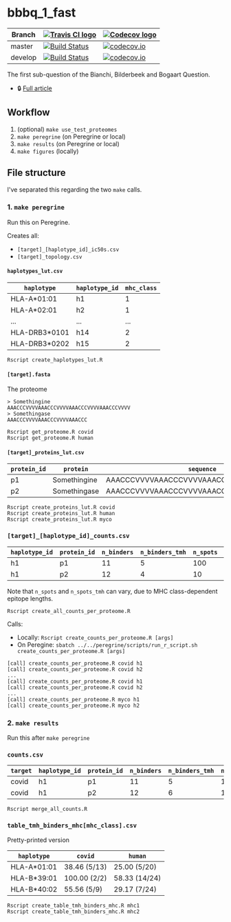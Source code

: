 # bbbq_1_fast

Branch |[![Travis CI logo](pics/TravisCI.png)](https://travis-ci.org)                                                                             |[![Codecov logo](pics/Codecov.png)](https://www.codecov.io)
-------|------------------------------------------------------------------------------------------------------------------------------------------|------------------------------------------------------------------------------------------------------------------------------------------------------------------------
master |[![Build Status](https://travis-ci.org/richelbilderbeek/bbbq_1_fast.svg?branch=master)](https://travis-ci.org/richelbilderbeek/bbbq_1_fast) |[![codecov.io](https://codecov.io/github/richelbilderbeek/bbbq_1_fast/coverage.svg?branch=master)](https://codecov.io/github/richelbilderbeek/bbbq_1_fast/branch/master)
develop|[![Build Status](https://travis-ci.org/richelbilderbeek/bbbq_1_fast.svg?branch=develop)](https://travis-ci.org/richelbilderbeek/bbbq_1_fast)|[![codecov.io](https://codecov.io/github/richelbilderbeek/bbbq_1_fast/coverage.svg?branch=develop)](https://codecov.io/github/richelbilderbeek/bbbq_1_fast/branch/develop)

The first sub-question of the Bianchi, Bilderbeek and Bogaart Question.

 * :lock: [Full article](https://github.com/richelbilderbeek/bbbq_article)

## Workflow

  1. (optional) `make use_test_proteomes`
  2. `make peregrine` (on Peregrine or local)
  3. `make results` (on Peregrine or local)
  4. `make figures` (locally)

## File structure

I've separated this regarding the two `make` calls.


### 1. `make peregrine`

Run this on Peregrine.

Creates all:

 * `[target]_[haplotype_id]_ic50s.csv`
 * `[target]_topology.csv`

#### `haplotypes_lut.csv`

`haplotype`  |`haplotype_id`|`mhc_class`
-------------|--------------|-----------
HLA-A*01:01  |h1            |1
HLA-A*02:01  |h2            |1
...          |...           |...
HLA-DRB3*0101|h14           |2
HLA-DRB3*0202|h15           |2

```
Rscript create_haplotypes_lut.R
```

#### `[target].fasta`

The proteome

```
> Somethingine
AAACCCVVVVAAACCCVVVVAAACCCVVVVAAACCCVVVV
> Somethingase
AAACCCVVVVAAACCCVVVVAAACCC
```

```
Rscript get_proteome.R covid
Rscript get_proteome.R human
```

#### `[target]_proteins_lut.csv`

`protein_id`|`protein`     |`sequence`
------------|--------------|----------------------------------------
p1          |Somethingine  |AAACCCVVVVAAACCCVVVVAAACCCVVVVAAACCCVVVV
p2          |Somethingase  |AAACCCVVVVAAACCCVVVVAAACCC

```
Rscript create_proteins_lut.R covid
Rscript create_proteins_lut.R human
Rscript create_proteins_lut.R myco
```


### `[target]_[haplotype_id]_counts.csv`

`haplotype_id`|`protein_id`|`n_binders`|`n_binders_tmh`|`n_spots`|`n_spots_tmh`
--------------|------------|-----------|---------------|---------|-------------
h1            |p1          |11         |5              |100      |20
h1            |p2          |12         |4              |10       |2

Note that `n_spots` and `n_spots_tmh` can vary, 
due to MHC class-dependent epitope lengths.

```
Rscript create_all_counts_per_proteome.R
```

Calls:

 * Locally: `Rscript create_counts_per_proteome.R [args]`
 * On Peregine: `sbatch ../../peregrine/scripts/run_r_script.sh create_counts_per_proteome.R [args]`

```
[call] create_counts_per_proteome.R covid h1
[call] create_counts_per_proteome.R covid h2
...
[call] create_counts_per_proteome.R covid h1
[call] create_counts_per_proteome.R covid h2
...
[call] create_counts_per_proteome.R myco h1
[call] create_counts_per_proteome.R myco h2
```

### 2. `make results`

Run this after `make peregrine`

### `counts.csv`

`target`|`haplotype_id`|`protein_id`|`n_binders`|`n_binders_tmh`|`n_spots`|`n_spots_tmh`
--------|--------------|------------|-----------|---------------|---------|-------------
covid   |h1            |p1          |11         |5              |100      |20
covid   |h1            |p2          |12         |6              |101      |20


```
Rscript merge_all_counts.R
```

### `table_tmh_binders_mhc[mhc_class].csv`

Pretty-printed version

`haplotype`|`covid`      |`human`
-----------|-------------|-------------
HLA-A*01:01| 38.46 (5/13)| 25.00 (5/20)
HLA-B*39:01| 100.00 (2/2)|58.33 (14/24)
HLA-B*40:02|  55.56 (5/9)| 29.17 (7/24)

```
Rscript create_table_tmh_binders_mhc.R mhc1
Rscript create_table_tmh_binders_mhc.R mhc2
```


